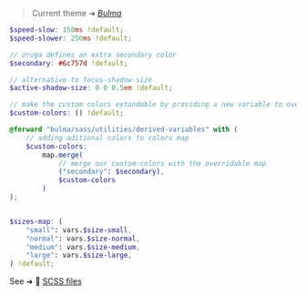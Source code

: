 <div class="theme-bulma">

> Current theme ➜ _[Bulma](https://github.com/oruga-ui/theme-bulma)_

```scss
$speed-slow: 150ms !default;
$speed-slower: 250ms !default;

// oruga defines an extra secondary color
$secondary: #6c757d !default;

// alternative to focus-shadow-size
$active-shadow-size: 0 0 0.5em !default;

// make the custom colors extandable by providing a new variable to override
$custom-colors: () !default;

@forward "bulma/sass/utilities/derived-variables" with (
    // adding aditional colors to colors map
    $custom-colors:
        map.merge(
            // merge our custom-colors with the overridable map
            ("secondary": $secondary),
            $custom-colors
        )
);


$sizes-map: (
    "small": vars.$size-small,
    "normal": vars.$size-normal,
    "medium": vars.$size-medium,
    "large": vars.$size-large,
) !default;
```

See ➜ 📄 [SCSS files](https://github.com/oruga-ui/theme-bulma/tree/main/src/assets/scss/)
</div>
